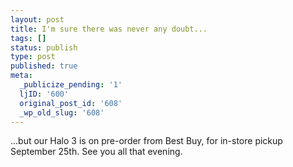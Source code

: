 ```yaml
---
layout: post
title: I'm sure there was never any doubt...
tags: []
status: publish
type: post
published: true
meta:
  _publicize_pending: '1'
  ljID: '600'
  original_post_id: '608'
  _wp_old_slug: '608'
---
```

...but our Halo 3 is on pre-order from Best Buy, for in-store pickup September 25th.  See you all that evening.
